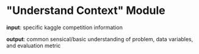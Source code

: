 # "Understand Context" Module

**input**: specific kaggle competition information

**output**: common sensical/basic understanding of problem, data variables, and evaluation metric
